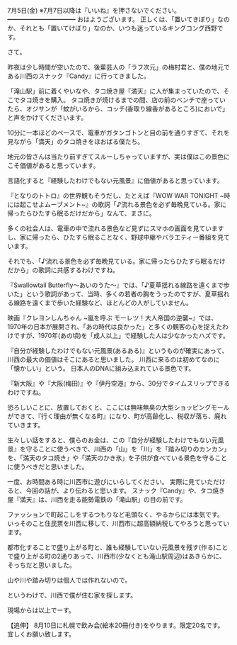 7月5日(金) ※7月7日以降は『いいね』を押さないでください。
━━━━━━━━━━━
おはようございます。
正しくは、「置いてきぼり」なのか、それとも「置いてけぼり」なのか、いつも迷っているキングコング西野です。

さて。

昨夜は少し時間が空いたので、後輩芸人の「ラフ次元」の梅村君と、僕の地元である川西のスナック『Candy』に行ってきました。

「滝山駅」前に着くやいなや、タコ焼き屋『満天』に人が集まっていたので、そこでタコ焼きを購入。
タコ焼きが焼けるまでの間、店の前のベンチで座っていたら、オジサンが「蚊がいるから、コッチ(香取り線香があるところ)においで」と声をかけてくださいます。

10分に一本ほどのペースで、電車がガタンゴトンと目の前を通りすぎて、それを見ながら「満天」のタコ焼きをほおばる僕たち。

地元の皆さんは当たり前すぎてスルーしちゃっていますが、実は僕はこの景色にこそ価値があると思っています。

言語化すると『経験したわけでもない元風景』に価値があると思っています。

『となりのトトロ』の世界観もそうだし、たとえば『WOW WAR TONIGHT ~時には起こせよムーブメント~』の歌詞「♪流れる景色を必ず毎晩見ている。家に帰ったらひたすら眠るだけだから」なんて、まさに。

多くの社会人は、電車の中で流れる景色など見ずにスマホの画面を見ていますし、家に帰ったら、ひたすら眠ることなく、野球中継やバラエティー番組を見ています。

それでも、「♪流れる景色を必ず毎晩見ている。家に帰ったらひたすら眠るだけだから」の歌詞に共感するわけですね。

『Swallowtail Butterfly〜あいのうた〜』では、「♪夏草揺れる線路を遠くまで歩いた」という歌詞があって、当時、多くの若者の胸をうったのですが、夏草揺れる線路を遠くまで歩いた経験など、ほとんどの人がしていません。

映画『クレヨンしんちゃん ~嵐を呼ぶ モーレツ！大人帝国の逆襲~』では、1970年の日本が展開され、「あの時代は良かった」と多くの観客の心を捉えたわけですが、1970年(あの頃)を「成人以上」で経験した人は少なかったハズです。

『自分が経験したわけでもない元風景(あるある)』というものが確実にあって、川西の最大の価値はそこにあると思いました。
川西に来るのは初めてなのに「懐かしい」という。
日本人のDNAに組み込まれている景色です。

『新大阪』や『大阪(梅田)』や『伊丹空港』から、30分でタイムスリップできるわけですね。

恐ろしいことに、放置しておくと、ここには無味無臭の大型ショッピングモールができて、『行く理由が無くなる町』になり、町が高齢化し、税収が落ち、廃れていきます。

生々しい話をすると、僕らのお金は、この『自分が経験したわけでもない元風景』を守ることに使うべきで、川西の「山」を「川」を「踏み切りのカンカン」を、「満天のタコ焼き」や「満天のかき氷」を子供が食べている景色を守ることに使うべきだと思いました。

一度、お時間ある時に川西市に遊びにいらしてください。
実際に見ていただけると、今回の話が、より伝わると思います。
スナック『Candy』や、タコ焼き屋『満天』は、川西を走る能勢電鉄の「滝山駅」の目の前です。

ファッションで町起こしをするつもりなど毛頭なく、やるからには本気です。
いっそのこと住民票を川西に移して、川西市に超高額納税してやろうと思っています。

都市化することで盛り上がる町と、誰も経験していない元風景を残す(作る)ことで盛り上がる町の2通りあって、川西市(少なくとも滝山駅周辺)はあきらかに、そっちだと思いました。

山や川や踏み切りは個人では作れないので。

というわけで、川西で僕が住む家を探します。

現場からは以上でーす。

【追伸】
8月10日に札幌で飲み会(絵本20冊付き)をやります。限定20名です。
宜しくお願い致します。
